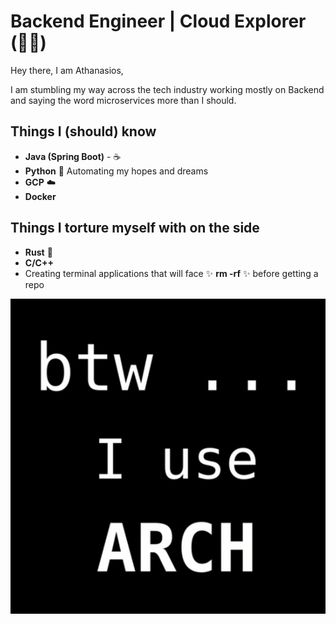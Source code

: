 # Backend Engineer | Cloud Explorer (😶‍🌫️) 

Hey there, I am Athanasios, 

I am stumbling my way across the tech industry working mostly on Backend and saying the word microservices more than I should.

## Things I (should) know

- **Java (Spring Boot)** - ☕
- **Python** 🐍 Automating my hopes and dreams
- **GCP** ☁️ 
- **Docker**

## Things I torture myself with on the side

- **Rust** 🦀
- **C/C++** 
- Creating terminal applications that will face ✨ **rm -rf** ✨ before getting a repo

 
![I got this far without saying](https://github.com/thanasischatzigiannakos/thanasischatzigiannakos/blob/main/btw-i-use-arch-arch-linux-open-source-full-color.jpg)
